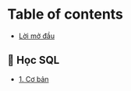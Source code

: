 # Table of contents

* [Lời mở đầu](README.md)

## 💾 Học SQL <a href="#learning-sql" id="learning-sql"></a>

* [1. Cơ bản](learning-sql/1.-co-ban.md)
